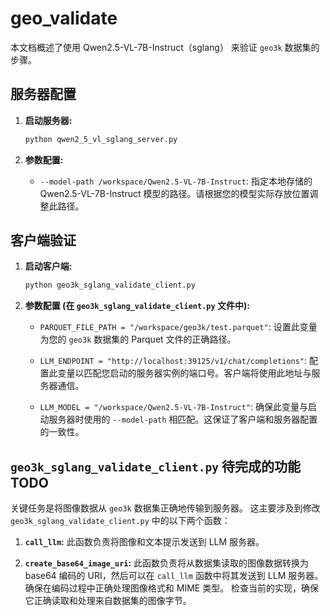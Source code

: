 # geo_validate

本文档概述了使用 Qwen2.5-VL-7B-Instruct（sglang） 来验证 `geo3k` 数据集的步骤。

## 服务器配置

1.  **启动服务器:**

    ```bash
    python qwen2_5_vl_sglang_server.py
    ```

2.  **参数配置:**

    *   `--model-path /workspace/Qwen2.5-VL-7B-Instruct`: 指定本地存储的 Qwen2.5-VL-7B-Instruct 模型的路径。请根据您的模型实际存放位置调整此路径。

## 客户端验证

1.  **启动客户端:**

    ```bash
    python geo3k_sglang_validate_client.py
    ```

2.  **参数配置 (在 `geo3k_sglang_validate_client.py` 文件中):**

    *   `PARQUET_FILE_PATH = "/workspace/geo3k/test.parquet"`:  设置此变量为您的 `geo3k` 数据集的 Parquet 文件的正确路径。

    *   `LLM_ENDPOINT = "http://localhost:39125/v1/chat/completions"`: 配置此变量以匹配您启动的服务器实例的端口号。客户端将使用此地址与服务器通信。

    *   `LLM_MODEL = "/workspace/Qwen2.5-VL-7B-Instruct"`: 确保此变量与启动服务器时使用的 `--model-path` 相匹配。这保证了客户端和服务器配置的一致性。

## `geo3k_sglang_validate_client.py` 待完成的功能 TODO

关键任务是将图像数据从 `geo3k` 数据集正确地传输到服务器。 这主要涉及到修改 `geo3k_sglang_validate_client.py` 中的以下两个函数：

1.  **`call_llm`:** 此函数负责将图像和文本提示发送到 LLM 服务器。

2.  **`create_base64_image_uri`:** 此函数负责将从数据集读取的图像数据转换为 base64 编码的 URI，然后可以在 `call_llm` 函数中将其发送到 LLM 服务器。 确保在编码过程中正确处理图像格式和 MIME 类型。 检查当前的实现，确保它正确读取和处理来自数据集的图像字节。
